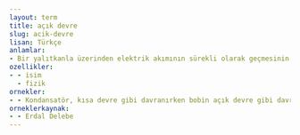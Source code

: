 ```yaml
---
layout: term
title: açık devre
slug: acik-devre
lisan: Türkçe
anlamlar:
- Bir yalıtkanla üzerinden elektrik akımının sürekli olarak geçmesinin engellendiği devre
ozellikler:
- - isim
  - fizik
ornekler:
- - Kondansatör, kısa devre gibi davranırken bobin açık devre gibi davranır.
orneklerkaynak:
- - Erdal Delebe
---
```

